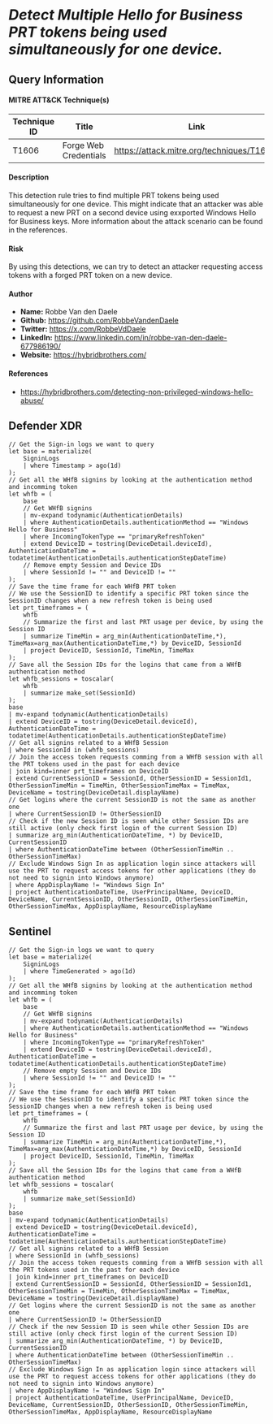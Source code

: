 # *Detect Multiple Hello for Business PRT tokens being used simultaneously for one device.*

## Query Information

#### MITRE ATT&CK Technique(s)

| Technique ID | Title    | Link    |
| ---  | --- | --- |
| T1606 | Forge Web Credentials | https://attack.mitre.org/techniques/T1606/ |

#### Description
This detection rule tries to find multiple PRT tokens being used simultaneously for one device. This might indicate that an attacker was able to request a new PRT on a second device using exxported Windows Hello for Business keys. More information about the attack scenario can be found in the references.

#### Risk
By using this detections, we can try to detect an attacker requesting access tokens with a forged PRT token on a new device. 

#### Author <Optional>
- **Name:** Robbe Van den Daele
- **Github:** https://github.com/RobbeVandenDaele
- **Twitter:** https://x.com/RobbeVdDaele
- **LinkedIn:** https://www.linkedin.com/in/robbe-van-den-daele-677986190/
- **Website:** https://hybridbrothers.com/

#### References
- https://hybridbrothers.com/detecting-non-privileged-windows-hello-abuse/

## Defender XDR
```KQL
// Get the Sign-in logs we want to query
let base = materialize(
    SigninLogs
    | where Timestamp > ago(1d)
);
// Get all the WHfB signins by looking at the authentication method and incomming token
let whfb = (
    base
    // Get WHfB signins
    | mv-expand todynamic(AuthenticationDetails)
    | where AuthenticationDetails.authenticationMethod == "Windows Hello for Business"
    | where IncomingTokenType == "primaryRefreshToken"
    | extend DeviceID = tostring(DeviceDetail.deviceId), AuthenticationDateTime = todatetime(AuthenticationDetails.authenticationStepDateTime)
    // Remove empty Session and Device IDs
    | where SessionId != "" and DeviceID != ""
);
// Save the time frame for each WHfB PRT token
// We use the SessionID to identify a specific PRT token since the SessionID changes when a new refresh token is being used
let prt_timeframes = (
    whfb
    // Summarize the first and last PRT usage per device, by using the Session ID
    | summarize TimeMin = arg_min(AuthenticationDateTime,*), TimeMax=arg_max(AuthenticationDateTime,*) by DeviceID, SessionId
    | project DeviceID, SessionId, TimeMin, TimeMax
);
// Save all the Session IDs for the logins that came from a WHfB authentication method
let whfb_sessions = toscalar(
    whfb
    | summarize make_set(SessionId)
);
base
| mv-expand todynamic(AuthenticationDetails)
| extend DeviceID = tostring(DeviceDetail.deviceId), AuthenticationDateTime = todatetime(AuthenticationDetails.authenticationStepDateTime)
// Get all signins related to a WHfB Session
| where SessionId in (whfb_sessions)
// Join the access token requests comming from a WHfB session with all the PRT tokens used in the past for each device
| join kind=inner prt_timeframes on DeviceID
| extend CurrentSessionID = SessionId, OtherSessionID = SessionId1, OtherSessionTimeMin = TimeMin, OtherSessionTimeMax = TimeMax, DeviceName = tostring(DeviceDetail.displayName)
// Get logins where the current SessionID is not the same as another one
| where CurrentSessionID != OtherSessionID
// Check if the new Session ID is seen while other Session IDs are still active (only check first login of the current Session ID)
| summarize arg_min(AuthenticationDateTime, *) by DeviceID, CurrentSessionID
| where AuthenticationDateTime between (OtherSessionTimeMin .. OtherSessionTimeMax)
// Exclude Windows Sign In as application login since attackers will use the PRT to request access tokens for other applications (they do not need to signin into Windows anymore)
| where AppDisplayName != "Windows Sign In"
| project AuthenticationDateTime, UserPrincipalName, DeviceID, DeviceName, CurrentSessionID, OtherSessionID, OtherSessionTimeMin, OtherSessionTimeMax, AppDisplayName, ResourceDisplayName
```

## Sentinel
```KQL
// Get the Sign-in logs we want to query
let base = materialize(
    SigninLogs
    | where TimeGenerated > ago(1d)
);
// Get all the WHfB signins by looking at the authentication method and incomming token
let whfb = (
    base
    // Get WHfB signins
    | mv-expand todynamic(AuthenticationDetails)
    | where AuthenticationDetails.authenticationMethod == "Windows Hello for Business"
    | where IncomingTokenType == "primaryRefreshToken"
    | extend DeviceID = tostring(DeviceDetail.deviceId), AuthenticationDateTime = todatetime(AuthenticationDetails.authenticationStepDateTime)
    // Remove empty Session and Device IDs
    | where SessionId != "" and DeviceID != ""
);
// Save the time frame for each WHfB PRT token
// We use the SessionID to identify a specific PRT token since the SessionID changes when a new refresh token is being used
let prt_timeframes = (
    whfb
    // Summarize the first and last PRT usage per device, by using the Session ID
    | summarize TimeMin = arg_min(AuthenticationDateTime,*), TimeMax=arg_max(AuthenticationDateTime,*) by DeviceID, SessionId
    | project DeviceID, SessionId, TimeMin, TimeMax
);
// Save all the Session IDs for the logins that came from a WHfB authentication method
let whfb_sessions = toscalar(
    whfb
    | summarize make_set(SessionId)
);
base
| mv-expand todynamic(AuthenticationDetails)
| extend DeviceID = tostring(DeviceDetail.deviceId), AuthenticationDateTime = todatetime(AuthenticationDetails.authenticationStepDateTime)
// Get all signins related to a WHfB Session
| where SessionId in (whfb_sessions)
// Join the access token requests comming from a WHfB session with all the PRT tokens used in the past for each device
| join kind=inner prt_timeframes on DeviceID
| extend CurrentSessionID = SessionId, OtherSessionID = SessionId1, OtherSessionTimeMin = TimeMin, OtherSessionTimeMax = TimeMax, DeviceName = tostring(DeviceDetail.displayName)
// Get logins where the current SessionID is not the same as another one
| where CurrentSessionID != OtherSessionID
// Check if the new Session ID is seen while other Session IDs are still active (only check first login of the current Session ID)
| summarize arg_min(AuthenticationDateTime, *) by DeviceID, CurrentSessionID
| where AuthenticationDateTime between (OtherSessionTimeMin .. OtherSessionTimeMax)
// Exclude Windows Sign In as application login since attackers will use the PRT to request access tokens for other applications (they do not need to signin into Windows anymore)
| where AppDisplayName != "Windows Sign In"
| project AuthenticationDateTime, UserPrincipalName, DeviceID, DeviceName, CurrentSessionID, OtherSessionID, OtherSessionTimeMin, OtherSessionTimeMax, AppDisplayName, ResourceDisplayName
```